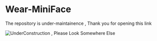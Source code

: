 # Wear-MiniFace


The repository is under-maintainence , Thank you for opening this link 

<img src="https://thegadgetfan.com/wp-content/uploads/2011/02/underconstruction.jpg" alt="UnderConstruction , Please Look Somewhere Else">
